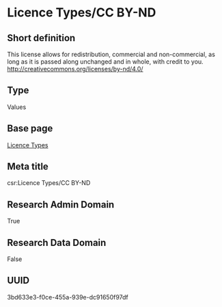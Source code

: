 # Licence Types/CC BY-ND
## Short definition
This license allows for redistribution, commercial and non-commercial, as long as it is passed along unchanged and in whole, with credit to you. http://creativecommons.org/licenses/by-nd/4.0/
## Type
Values
## Base page
[Licence Types](https://github.com/EuroCRIS/CASRAI-Dictionairies/blob/main/Objects/Licence%20Types.md)
## Meta title
csr:Licence Types/CC BY-ND
## Research Admin Domain
True
## Research Data Domain
False
## UUID
3bd633e3-f0ce-455a-939e-dc91650f97df
